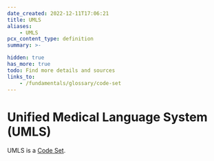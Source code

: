 ```yaml
---
date_created: 2022-12-11T17:06:21
title: UMLS
aliases:
    - UMLS
pcx_content_type: definition
summary: >-

hidden: true
has_more: true
todo: Find more details and sources
links_to:
    - /fundamentals/glossary/code-set
---
```


# Unified Medical Language System (UMLS)

UMLS is a [Code Set](/fundamentals/glossary/code-set).

